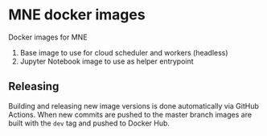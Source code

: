 # MNE docker images

Docker images for MNE

1. Base image to use for cloud scheduler and workers (headless)
2. Jupyter Notebook image to use as helper entrypoint


## Releasing

Building and releasing new image versions is done automatically via GitHub Actions. When new commits are
pushed to the master branch images are built with the `dev` tag and pushed to Docker Hub.
